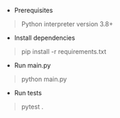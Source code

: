 * Prerequisites
> Python interpreter version 3.8+

* Install dependencies
> pip install -r requirements.txt

* Run main.py
> python main.py

* Run tests
> pytest .